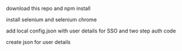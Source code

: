 

download this repo and npm install 

install selenium and selenium chrome

add local config.json with user details for SSO and two step auth code

create json for user details


